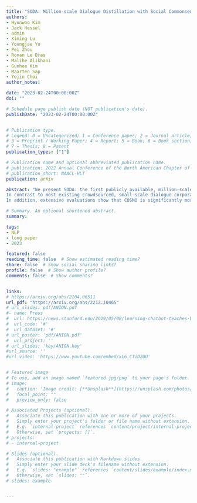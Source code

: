 ```yaml
---
title: "SODA: Million-scale Dialogue Distillation with Social Commonsense Contextualization"
authors:
- Hyunwoo Kim
- Jack Hessel
- admin
- Ximing Lu
- Youngjae Yu
- Pei Zhou
- Ronan Le Bras
- Malihe Alikhani
- Gunhee Kim
- Maarten Sap
- Yejin Choi
author_notes:

date: "2023-02-24T00:00:00Z"
doi: ""

# Schedule page publish date (NOT publication's date).
publishDate: "2023-02-24T00:00:00Z"


# Publication type.
# Legend: 0 = Uncategorized; 1 = Conference paper; 2 = Journal article;
# 3 = Preprint / Working Paper; 4 = Report; 5 = Book; 6 = Book section;
# 7 = Thesis; 8 = Patent
publication_types: ["1"]

# Publication name and optional abbreviated publication name.
# publication: 2022 Annual Conference of the North American Chapter of the Association for Computational Linguistics
# publication_short: NAACL-HLT
publication: arXiv

abstract: "We present SODA: the first publicly available, million-scale high-quality social dialogue dataset. Using SODA, we train COSMO: a generalizable conversation agent outperforming previous best-performing agents on both in- and out-of-domain datasets. 
In contrast to most existing crowdsourced, small-scale dialogue corpora, we distill 1.5M socially-grounded dialogues from a pre-trained language model (InstructGPT; Ouyang et al., 2022). Dialogues are distilled by contextualizing social commonsense knowledge from a knowledge graph (Atomic10x; West et al., 2022). Human evaluation shows that dialogues in SODA are more consistent, specific, and (surprisingly) natural than prior human-authored datasets - e.g., DailyDialog (Li et al., 2017), BlendedSkillTalk (Smith et al., 2020). 
In addition, extensive evaluations show that COSMO is significantly more natural and consistent on unseen datasets than best-performing dialogue models - e.g., GODEL (Peng et al., 2022), BlenderBot (Roller et al., 2021), DialoGPT (Zhang et al., 2020). Furthermore, it is sometimes even preferred to the original human-written gold responses. We make our data, models, and code public."

# Summary. An optional shortened abstract.
summary:

tags:
- NLP
- long paper
- 2023

featured: false
reading_time: false  # Show estimated reading time?
share: false  # Show social sharing links?
profile: false  # Show author profile?
comments: false  # Show comments?


links:
# https://arxiv.org/abs/2104.06511
url_pdf: "https://arxiv.org/abs/2212.10465"
# url_slides: pdf/ANION.pdf
#- name: Press
#  url: https://news.stanford.edu/2019/05/08/learning-chatbot-teaches-beats-flashcards/
#  url_code: '#'
#  url_dataset: '#'
# url_poster: 'pdf/ANION.pdf'
#  url_project: ''
# url_slides: 'key/ANION.key'
#url_source: ''
#url_video: 'https://www.youtube.com/embed/xL6_CTiD2DU'


# Featured image
# To use, add an image named `featured.jpg/png` to your page's folder.
# image:
#   caption: 'Image credit: [**Unsplash**](https://unsplash.com/photos/pLCdAaMFLTE)'
#   focal_point: ""
#   preview_only: false

# Associated Projects (optional).
#   Associate this publication with one or more of your projects.
#   Simply enter your project's folder or file name without extension.
#   E.g. `internal-project` references `content/project/internal-project/index.md`.
#   Otherwise, set `projects: []`.
# projects:
# - internal-project

# Slides (optional).
#   Associate this publication with Markdown slides.
#   Simply enter your slide deck's filename without extension.
#   E.g. `slides: "example"` references `content/slides/example/index.md`.
#   Otherwise, set `slides: ""`.
# slides: example


---
```



<!-- {{% callout note %}}
Click the *Cite* button above to demo the feature to enable visitors to import publication metadata into their reference management software.
{{% /callout %}}

{{% callout note %}}
Create your slides in Markdown - click the *Slides* button to check out the example.
{{% /callout %}}

Supplementary notes can be added here, including [code, math, and images](https://wowchemy.com/docs/writing-markdown-latex/). -->
